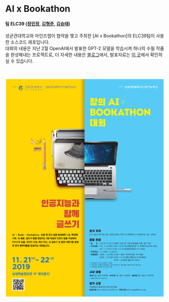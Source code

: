 # AI x Bookathon
#### 팀 ELC39 ([정민정](https://github.com/jeina7), [김형준](https://github.com/khj68), [김승태](https://github.com/kim-seungtae))


성균관대학교와 마인즈랩이 협약을 맺고 주최한 [AI x Bookathon]의 ELC39팀이 사용한 소스코드 레포입니다.   
대회의 내용은 지난 2월 OpenAI에서 발표한 GPT-2 모델을 학습시켜 하나의 수필 작품을 완성해내는 프로젝트로, 더 자세한 내용은 [블로그](https://jeinalog.tistory.com/entry/AI-x-Bookathon-%EC%9D%B8%EA%B3%B5%EC%A7%80%EB%8A%A5%EC%9D%84-%EC%88%98%ED%95%84-%EC%9E%91%EA%B0%80%EB%A1%9C-%ED%95%99%EC%8A%B5%EC%8B%9C%EC%BC%9C%EB%B3%B4%EC%9E%90)에서, 발표자료는 [이 곳](https://www.slideshare.net/MinjungChung1/ai-bookathon-public)에서 확인하실 수 있습니다.


　   



<a href="https://jeinalog.tistory.com/25"><img src="./ai_bookathon.png" width="500" style="display: block; margin: 0 auto;"></a>


　   
